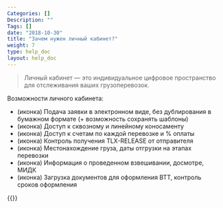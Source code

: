 ```yaml
---
Categories: []
Description: ""
Tags: []
date: "2018-10-30"
title: "Зачем нужен личный кабинет?"
weight: 7
type: help_doc
layout: help_doc
---
```




> Личный кабинет — это индивидуальное цифровое пространство для отслеживания ваших грузоперевозок.

Возможности личного кабинета:

* (иконка) Подача заявки в электронном виде, без дублирования в бумажном формате (+ возможность сохранять шаблоны)
* (иконка) Доступ к сквозному и линейному коносаменту
* (иконка) Доступ к счетам по каждой перевозке и % оплаты
* (иконка) Контроль получения TLX-RELEASE от отправителя
* (иконка) Местонахождение груза, даты отгрузки на этапах перевозки
* (иконка) Информация о проведенном взвешивании, досмотре, МИДК
* (иконка) Загрузка документов для оформления ВТТ, контроль сроков оформления


{{<alert icon="info-circle" color="alert11-light" text="Система личного кабинета my.fesco.com постоянно обновляется и становится удобнее." close="false">}}

